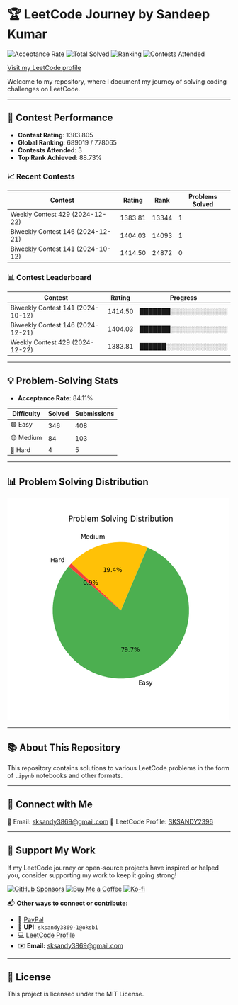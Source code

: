 
# 🏆 LeetCode Journey by Sandeep Kumar  

![Acceptance Rate](https://img.shields.io/badge/Acceptance-84.11%25-brightgreen) 
![Total Solved](https://img.shields.io/badge/Solved-434-blue) 
![Ranking](https://img.shields.io/badge/Ranking-217423-orange) 
![Contests Attended](https://img.shields.io/badge/Contests-3-purple)

[Visit my LeetCode profile](https://leetcode.com/u/SKSANDY2396/)  

Welcome to my repository, where I document my journey of solving coding challenges on LeetCode.  

---

## 🚀 Contest Performance  
- **Contest Rating**: 1383.805  
- **Global Ranking**: 689019 / 778065  
- **Contests Attended**: 3  
- **Top Rank Achieved**: 88.73%  

### 📈 Recent Contests
| Contest | Rating | Rank | Problems Solved |
|---------|--------|------|----------------|
| Weekly Contest 429 (2024-12-22) | 1383.81 | 13344 | 1 |
| Biweekly Contest 146 (2024-12-21) | 1404.03 | 14093 | 1 |
| Biweekly Contest 141 (2024-10-12) | 1414.50 | 24872 | 0 |


### 📊 Contest Leaderboard
| Contest | Rating | Progress |
|---------|--------|---------|
| Biweekly Contest 141 (2024-10-12) | 1414.50 | ███████░░░░░░░░░░░░░ |
| Biweekly Contest 146 (2024-12-21) | 1404.03 | ███████░░░░░░░░░░░░░ |
| Weekly Contest 429 (2024-12-22) | 1383.81 | ██████░░░░░░░░░░░░░░ |


---

## 💡 Problem-Solving Stats  
- **Acceptance Rate**: 84.11%  

| Difficulty | Solved | Submissions |
|------------|--------|-------------|
| 🟢 Easy    | 346 | 408 |
| 🟡 Medium  | 84 | 103 |
| 🔴 Hard    | 4 | 5 |

---

## 📊 Problem Solving Distribution

![LeetCode Stats](leetcode_stats.png)

---

## 📚 About This Repository  
This repository contains solutions to various LeetCode problems in the form of `.ipynb` notebooks and other formats.  

---

## 💬 Connect with Me  
📧 Email: sksandy3869@gmail.com
🔗 LeetCode Profile: [SKSANDY2396](https://leetcode.com/u/SKSANDY2396/)  

---

## 💖 Support My Work

If my LeetCode journey or open-source projects have inspired or helped you, consider supporting my work to keep it going strong!  

[![GitHub Sponsors](https://img.shields.io/badge/Sponsor-GitHub%20Sponsors-fafbfc?logo=github&style=for-the-badge)](https://github.com/sponsors/sandeepkumar3869)
[![Buy Me a Coffee](https://img.shields.io/badge/Buy%20Me%20a%20Coffee-sksandy3869-yellow?logo=buy-me-a-coffee&style=for-the-badge)](https://captainsandeepkumar.blogspot.com/search?q=UPI)
[![Ko-fi](https://img.shields.io/badge/Ko--fi-sandeepkumar3869-FF5E5B?logo=kofi&style=for-the-badge)](https://captainsandeepkumar.blogspot.com/search?q=UPI)

📬 **Other ways to connect or contribute:**  
- 💼 [PayPal](https://www.paypal.me/8986578410) 
- 📱 **UPI:** `sksandy3869-1@oksbi`  
- 💻 [LeetCode Profile](https://leetcode.com/u/SKSANDY2396/)  
- ✉️ **Email:** [sksandy3869@gmail.com](mailto:sksandy3869@gmail.com)

---

## 📄 License  

This project is licensed under the MIT License.
